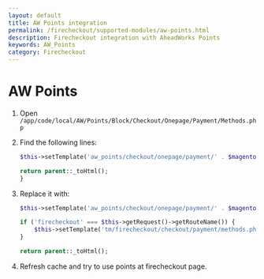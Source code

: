 ```yaml
---
layout: default
title: AW Points integration
permalink: /firecheckout/supported-modules/aw-points.html
description: Firecheckout integration with AheadWorks Points
keywords: AW_Points
category: Firecheckout
---
```


# AW Points

 1. Open `/app/code/local/AW/Points/Block/Checkout/Onepage/Payment/Methods.php`
 2. Find the following lines:

    ```php
    $this->setTemplate('aw_points/checkout/onepage/payment/' . $magentoVersionTag . '/methods.phtml');

    return parent::_toHtml();
    }
    ```

 3. Replace it with:

    ```php
    $this->setTemplate('aw_points/checkout/onepage/payment/' . $magentoVersionTag . '/methods.phtml');

    if ('firecheckout' === $this->getRequest()->getRouteName()) {
        $this->setTemplate('tm/firecheckout/checkout/payment/methods.phtml');
    }

    return parent::_toHtml();
    ```

 4. Refresh cache and try to use points at firecheckout page.
